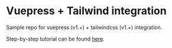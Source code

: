 # Vuepress + Tailwind integration

Sample repo for vuepress (v1.+) + tailwindcss (v1.+) integration.

Step-by-step tutorial can be found [here](https://dev.to/iggredible/vue-setting-up-vuepress-with-tailwindcss-2ooi).
